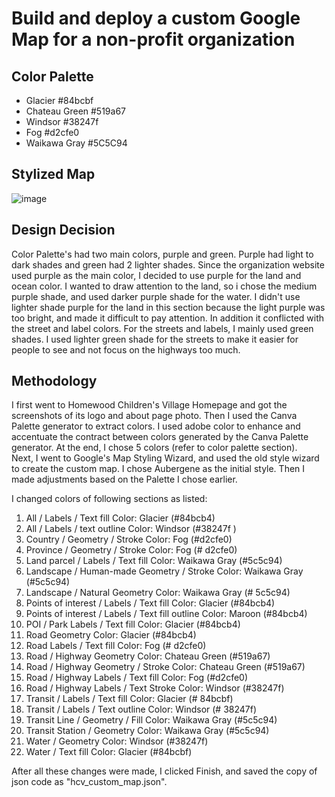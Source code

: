 # Build and deploy a custom Google Map for a non-profit organization

## Color Palette
- Glacier #84bcbf
- Chateau Green #519a67
- Windsor #38247f
- Fog #d2cfe0
- Waikawa Gray #5C5C94

## Stylized Map
![image](https://user-images.githubusercontent.com/98058104/159190010-6e80038f-39b8-48c8-9fb7-3f4e6883ef0e.png)

## Design Decision
Color Palette's had two main colors, purple and green. Purple had light to dark shades and green had 2 lighter shades. 
Since the organization website used purple as the main color, I decided to use purple for the land and ocean color. I wanted to draw attention to the land, so i chose the medium purple shade, and used darker purple shade for the water. I didn't use lighter shade purple for the land in this section because the light purple was too bright, and made it difficult to pay attention. In addition it conflicted with the street and label colors. For the streets and labels, I mainly used green shades. I used lighter green shade for the streets to make it easier for people to see and not focus on the highways too much. 

## Methodology  
I first went to Homewood Children's Village Homepage and got the screenshots of its logo and about page photo. Then I used the Canva Palette generator to extract colors. I used adobe color to enhance and accentuate the contract between colors generated by the Canva Palette generator. At the end, I chose 5 colors (refer to color palette section).  
Next, I went to Google's Map Styling Wizard, and used the old style wizard to create the custom map. I chose Aubergene as the initial style. 
Then I made adjustments based on the Palette I chose earlier. 

I changed colors of following sections as listed: 
1. All / Labels / Text fill	Color: Glacier (#84bcb4)
2. All / Labels / text outline	Color: Windsor  (#38247f )
3. Country / Geometry / Stroke	Color: Fog (#d2cfe0)
4. Province	 / Geometry / Stroke	Color: Fog (# d2cfe0)
5. Land parcel / Labels / Text fill	Color: Waikawa Gray (#5c5c94)
6. Landscape / Human-made	Geometry / Stroke	Color: Waikawa Gray (#5c5c94)
7. Landscape / Natural	Geometry	Color: Waikawa Gray (# 5c5c94)
8. Points of interest / Labels / Text fill	Color: Glacier  (#84bcb4)
9. Points of interest	/ Labels / Text fill outline	Color: Maroon (#84bcb4)
10. POI / Park	Labels / Text fill	Color: Glacier  (#84bcb4)
11. Road 	Geometry	Color: Glacier (#84bcb4)
12. Road	Labels / Text fill	Color: Fog (# d2cfe0)
13. Road / Highway	Geometry	Color: Chateau Green  (#519a67)
14. Road / Highway	Geometry / Stroke	Color: Chateau Green  (#519a67)
15. Road / Highway	Labels / Text fill	Color: Fog  (#d2cfe0)
16. Road / Highway	Labels / Text Stroke	Color: Windsor (#38247f)
17. Transit	/ Labels / Text fill	Color: Glacier  (# 84bcbf)
18. Transit	/ Labels / Text outline	Color: Windsor (# 38247f)
19. Transit Line / 	Geometry / Fill	Color: Waikawa Gray (#5c5c94)
20. Transit Station /	Geometry	Color: Waikawa Gray (#5c5c94)
21. Water	/ Geometry	Color: Windsor (#38247f)
22. Water	/ Text fill	Color: Glacier  (#84bcbf)

After all these changes were made, I clicked Finish, and saved the copy of json code as "hcv_custom_map.json".   
